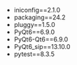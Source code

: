* iniconfig==2.1.0
* packaging==24.2
* pluggy==1.5.0
* PyQt6==6.9.0
* PyQt6-Qt6==6.9.0
* PyQt6_sip==13.10.0
* pytest==8.3.5

